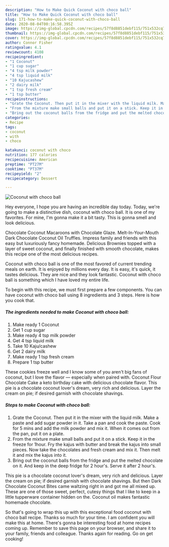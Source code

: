 ```yaml
---
description: "How to Make Quick Coconut with choco ball"
title: "How to Make Quick Coconut with choco ball"
slug: 171-how-to-make-quick-coconut-with-choco-ball
date: 2020-08-04T00:16:58.395Z
image: https://img-global.cpcdn.com/recipes/57f8d8851debf115/751x532cq70/coconut-with-choco-ball-recipe-main-photo.jpg
thumbnail: https://img-global.cpcdn.com/recipes/57f8d8851debf115/751x532cq70/coconut-with-choco-ball-recipe-main-photo.jpg
cover: https://img-global.cpcdn.com/recipes/57f8d8851debf115/751x532cq70/coconut-with-choco-ball-recipe-main-photo.jpg
author: Connor Fisher
ratingvalue: 4.1
reviewcount: 4108
recipeingredient:
- "1 Coconut"
- "1 cup sugar"
- "4 tsp milk powder"
- "4 tsp liquid milk"
- "10 Kajucashew"
- "2 dairy milk"
- "1 tsp fresh cream"
- "1 tsp butter"
recipeinstructions:
- "Grate the Coconut. Then put it in the mixer with the liquid milk. Make a paste and add sugar powder in it. Take a pan and cook the paste. Cook for 5 mins and add the milk powder and mix it. When it comes out from the pan, put it on a plate."
- "From the mixture make small balls and put it on a stick. Keep it in the freeze for 1hour. Fry the kajus with butter and break the kajus into small pieces. Now take the chocolates and fresh cream and mix it. Then melt it and mix the kajus into it."
- "Bring out the coconut balls from the fridge and put the melted chocolate on it. And keep in the deep fridge for 2 hour&#39;s. Serve it after 2 hour&#39;s."
categories:
- Recipe
tags:
- coconut
- with
- choco

katakunci: coconut with choco 
nutrition: 177 calories
recipecuisine: American
preptime: "PT27M"
cooktime: "PT37M"
recipeyield: "2"
recipecategory: Dessert

---
```



![Coconut with choco ball](https://img-global.cpcdn.com/recipes/57f8d8851debf115/751x532cq70/coconut-with-choco-ball-recipe-main-photo.jpg)

Hey everyone, I hope you are having an incredible day today. Today, we're going to make a distinctive dish, coconut with choco ball. It is one of my favorites. For mine, I'm gonna make it a bit tasty. This is gonna smell and look delicious.

Chocolate Coconut Macaroons with Chocolate Glaze. Melt-In-Your-Mouth Dark Chocolate Coconut Oil Truffles. Impress family and friends with this easy but luxuriously fancy homemade. Delicious Brownies topped with a layer of sweet coconut, and finally finished with smooth chocolate, makes this recipe one of the most delicious recipes.

Coconut with choco ball is one of the most favored of current trending meals on earth. It is enjoyed by millions every day. It is easy, it's quick, it tastes delicious. They are nice and they look fantastic. Coconut with choco ball is something which I have loved my entire life.


To begin with this recipe, we must first prepare a few components. You can have coconut with choco ball using 8 ingredients and 3 steps. Here is how you cook that.

<!--inarticleads1-->

##### The ingredients needed to make Coconut with choco ball:

1. Make ready 1 Coconut
1. Get 1 cup sugar
1. Make ready 4 tsp milk powder
1. Get 4 tsp liquid milk
1. Take 10 Kaju/cashew
1. Get 2 dairy milk
1. Make ready 1 tsp fresh cream
1. Prepare 1 tsp butter


These cookies freeze well and I know some of you aren&#39;t big fans of coconut, but I love the flavor — especially when paired with. Coconut Flour Chocolate Cake a keto birthday cake with delicious chocolate flavor. This pie is a chocolate coconut lover&#39;s dream, very rich and delicious. Layer the cream on pie; if desired garnish with chocolate shavings. 

<!--inarticleads2-->

##### Steps to make Coconut with choco ball:

1. Grate the Coconut. Then put it in the mixer with the liquid milk. Make a paste and add sugar powder in it. Take a pan and cook the paste. Cook for 5 mins and add the milk powder and mix it. When it comes out from the pan, put it on a plate.
1. From the mixture make small balls and put it on a stick. Keep it in the freeze for 1hour. Fry the kajus with butter and break the kajus into small pieces. Now take the chocolates and fresh cream and mix it. Then melt it and mix the kajus into it.
1. Bring out the coconut balls from the fridge and put the melted chocolate on it. And keep in the deep fridge for 2 hour&#39;s. Serve it after 2 hour&#39;s.


This pie is a chocolate coconut lover&#39;s dream, very rich and delicious. Layer the cream on pie; if desired garnish with chocolate shavings. But then Dark Chocolate Coconut Bites came waltzing right in and got me all mixed up. These are one of those sweet, perfect, cutesy things that I like to keep in a little tupperware container hidden on the. Coconut oil makes fantastic homemade chocolate. 

So that's going to wrap this up with this exceptional food coconut with choco ball recipe. Thanks so much for your time. I am confident you will make this at home. There's gonna be interesting food at home recipes coming up. Remember to save this page on your browser, and share it to your family, friends and colleague. Thanks again for reading. Go on get cooking!
